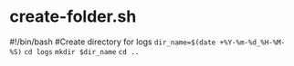 # create-folder.sh
#!/bin/bash
#Create directory for logs
`dir_name=$(date +%Y-%m-%d_%H-%M-%S)`
`cd logs`
`mkdir $dir_name`
`cd ..`
